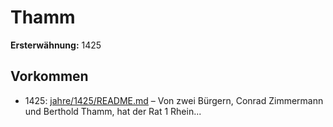 # Thamm

**Ersterwähnung:** 1425

## Vorkommen
- 1425: [jahre/1425/README.md](../jahre/1425/README.md) – Von zwei Bürgern, Conrad Zimmermann und Berthold
Thamm, hat der Rat 1 Rhein...
